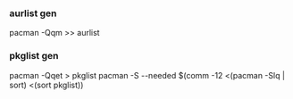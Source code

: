 ### aurlist gen
pacman -Qqm >> aurlist

### pkglist gen
pacman -Qqet > pkglist
pacman -S --needed $(comm -12 <(pacman -Slq | sort) <(sort pkglist))
